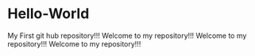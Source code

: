 # Hello-World
My First git hub repository!!!
Welcome to my repository!!!
Welcome to my repository!!!
Welcome to my repository!!!
